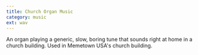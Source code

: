 ```yaml
---
title: Church Organ Music
category: music
ext: wav
---
```

An organ playing a generic, slow, boring tune that sounds right at home in a church building. Used in Memetown USA's church building.